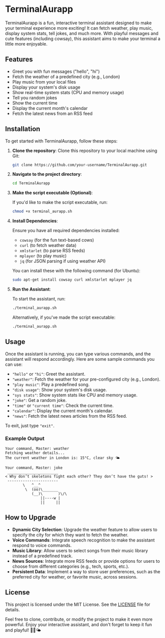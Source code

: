 # TerminalAurapp

TerminalAurapp is a fun, interactive terminal assistant designed to make your terminal experience more exciting! It can fetch weather, play music, display system stats, tell jokes, and much more. With playful messages and cute features (including cowsay), this assistant aims to make your terminal a little more enjoyable.

## Features

- Greet you with fun messages ("hello", "hi")
- Fetch the weather of a predefined city (e.g., London)
- Play music from your local files
- Display your system's disk usage
- Show real-time system stats (CPU and memory usage)
- Tell you random jokes
- Show the current time
- Display the current month's calendar
- Fetch the latest news from an RSS feed

## Installation

To get started with TerminalAurapp, follow these steps:

1. **Clone the repository**: Clone this repository to your local machine using Git:

    ```bash
    git clone https://github.com/your-username/TerminalAurapp.git
    ```

2. **Navigate to the project directory**:

    ```bash
    cd TerminalAurapp
    ```

3. **Make the script executable (Optional)**:

    If you'd like to make the script executable, run:

    ```bash
    chmod +x terminal_aurapp.sh
    ```

4. **Install Dependencies**:

    Ensure you have all required dependencies installed:

    - `cowsay` (for the fun text-based cows)
    - `curl` (to fetch weather data)
    - `xmlstarlet` (to parse RSS feeds)
    - `mplayer` (to play music)
    - `jq` (for JSON parsing if using weather API)

    You can install these with the following command (for Ubuntu):

    ```bash
    sudo apt-get install cowsay curl xmlstarlet mplayer jq
    ```

5. **Run the Assistant**:

    To start the assistant, run:

    ```bash
    ./terminal_aurapp.sh
    ```

    Alternatively, if you've made the script executable:

    ```bash
    ./terminal_aurapp.sh
    ```

## Usage

Once the assistant is running, you can type various commands, and the assistant will respond accordingly. Here are some sample commands you can use:

- `"hello"` or `"hi"`: Greet the assistant.
- `"weather"`: Fetch the weather for your pre-configured city (e.g., London).
- `"play music"`: Play a predefined song.
- `"disk usage"`: Show your system's disk usage.
- `"sys stats"`: Show system stats like CPU and memory usage.
- `"joke"`: Get a random joke.
- `"time"` or `"current time"`: Check the current time.
- `"calendar"`: Display the current month's calendar.
- `"news"`: Fetch the latest news articles from the RSS feed.

To exit, just type `"exit"`.

### Example Output

```plaintext
Your command, Master: weather
Fetching weather details...
The current weather in London is: 15°C, clear sky 🌤️

Your command, Master: joke
 _______________________
< Why don’t skeletons fight each other? They don’t have the guts! >
 -----------------------
        \   ^__^
         \  (oo)\_______
            (__)\       )\/\
                ||----w |
                ||     ||
```

## How to Upgrade

- **Dynamic City Selection**: Upgrade the weather feature to allow users to specify the city for which they want to fetch the weather.
- **Voice Commands**: Integrate speech recognition to make the assistant respond to voice commands.
- **Music Library**: Allow users to select songs from their music library instead of a predefined track.
- **News Sources**: Integrate more RSS feeds or provide options for users to choose from different categories (e.g., tech, sports, etc.).
- **Persistent Data**: Implement a way to store user preferences, such as the preferred city for weather, or favorite music, across sessions.

## License

This project is licensed under the MIT License. See the [LICENSE](LICENSE) file for details.

Feel free to clone, contribute, or modify the project to make it even more powerful. Enjoy your interactive assistant, and don't forget to keep it fun and playful! 🐄🎶🌤️